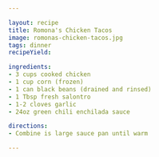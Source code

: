 ```yaml
---

layout: recipe
title: Romona's Chicken Tacos
image: romonas-chicken-tacos.jpg
tags: dinner
recipeYield: 

ingredients:
- 3 cups cooked chicken 
- 1 cup corn (frozen)
- 1 can black beans (drained and rinsed)
- 1 Tbsp fresh salontro 
- 1-2 cloves garlic  
- 24oz green chili enchilada sauce 

directions:
- Combine is large sauce pan until warm 

---
```


